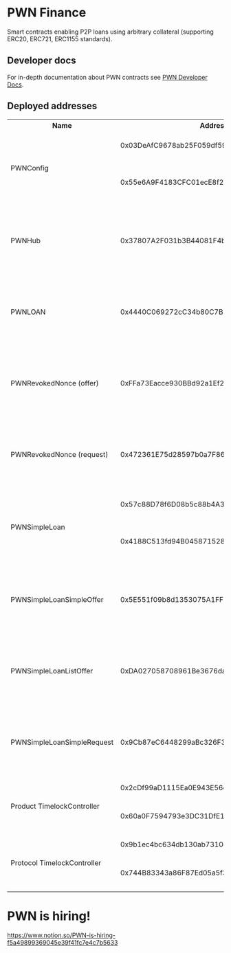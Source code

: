 # PWN Finance
Smart contracts enabling P2P loans using arbitrary collateral (supporting ERC20, ERC721, ERC1155 standards).

## Developer docs
For in-depth documentation about PWN contracts see [PWN Developer Docs](https://dev-docs.pwn.xyz/).

## Deployed addresses
<table>
	<tr><th>Name</th><th>Address</th><th>Chain</th></tr>
    <tr>
        <td rowspan=2>PWNConfig</td>
        <td>0x03DeAfC9678ab25F059df59Be3B20875018e1d46</td><td><a href="https://etherscan.io/address/0x03DeAfC9678ab25F059df59Be3B20875018e1d46">Ethereum</a> <a href="https://polygonscan.com/address/0x03DeAfC9678ab25F059df59Be3B20875018e1d46">Polygon</a> <a href="https://goerli.etherscan.io/address/0x03DeAfC9678ab25F059df59Be3B20875018e1d46">Goerli</a></td>
    </tr>
    <tr>
        <td>0x55e6A9F4183CFC01ecE8f2258FC13b93e1B6c140</td><td><a href="https://optimistic.etherscan.io/address/0x55e6A9F4183CFC01ecE8f2258FC13b93e1B6c140">Optimism</a> <a href="https://basescan.org/address/0x55e6A9F4183CFC01ecE8f2258FC13b93e1B6c140">Base</a> <a href="https://cronoscan.com/address/0x55e6A9F4183CFC01ecE8f2258FC13b93e1B6c140">Cronos</a> <a href="https://explorer.mantle.xyz/address/0x55e6A9F4183CFC01ecE8f2258FC13b93e1B6c140">Mantle</a> <a href="https://sepolia.etherscan.io/address/0x55e6A9F4183CFC01ecE8f2258FC13b93e1B6c140">Sepolia</a></td>
    </tr>
    <tr>
        <td>PWNHub</td><td>0x37807A2F031b3B44081F4b21500E5D70EbaDAdd5</td><td><a href="https://etherscan.io/address/0x37807A2F031b3B44081F4b21500E5D70EbaDAdd5">Ethereum</a> <a href="https://polygonscan.com/address/0x37807A2F031b3B44081F4b21500E5D70EbaDAdd5">Polygon</a> <a href="https://optimistic.etherscan.io/address/0x37807A2F031b3B44081F4b21500E5D70EbaDAdd5">Optimism</a> <a href="https://basescan.org/address/0x37807A2F031b3B44081F4b21500E5D70EbaDAdd5">Base</a> <a href="https://cronoscan.com/address/0x37807A2F031b3B44081F4b21500E5D70EbaDAdd5">Cronos</a> <a href="https://explorer.mantle.xyz/address/0x37807A2F031b3B44081F4b21500E5D70EbaDAdd5">Mantle</a> <a href="https://goerli.etherscan.io/address/0x37807A2F031b3B44081F4b21500E5D70EbaDAdd5">Goerli</a> <a href="https://sepolia.etherscan.io/address/0x37807A2F031b3B44081F4b21500E5D70EbaDAdd5">Sepolia</a></td>
    </tr>
    <tr>
        <td>PWNLOAN</td><td>0x4440C069272cC34b80C7B11bEE657D0349Ba9C23</td><td><a href="https://etherscan.io/address/0x4440C069272cC34b80C7B11bEE657D0349Ba9C23">Ethereum</a> <a href="https://polygonscan.com/address/0x4440C069272cC34b80C7B11bEE657D0349Ba9C23">Polygon</a> <a href="https://optimistic.etherscan.io/address/0x4440C069272cC34b80C7B11bEE657D0349Ba9C23">Optimism</a> <a href="https://basescan.org/address/0x4440C069272cC34b80C7B11bEE657D0349Ba9C23">Base</a> <a href="https://cronoscan.com/address/0x4440C069272cC34b80C7B11bEE657D0349Ba9C23">Cronos</a> <a href="https://explorer.mantle.xyz/address/0x4440C069272cC34b80C7B11bEE657D0349Ba9C23">Mantle</a> <a href="https://goerli.etherscan.io/address/0x4440C069272cC34b80C7B11bEE657D0349Ba9C23">Goerli</a> <a href="https://sepolia.etherscan.io/address/0x4440C069272cC34b80C7B11bEE657D0349Ba9C23">Sepolia</a></td>
    </tr>
    <tr>
        <td>PWNRevokedNonce (offer)</td><td>0xFFa73Eacce930BBd92a1Ef218400cBd1036c437e</td><td><a href="https://etherscan.io/address/0xFFa73Eacce930BBd92a1Ef218400cBd1036c437e">Ethereum</a> <a href="https://polygonscan.com/address/0xFFa73Eacce930BBd92a1Ef218400cBd1036c437e">Polygon</a> <a href="https://optimistic.etherscan.io/address/0xFFa73Eacce930BBd92a1Ef218400cBd1036c437e">Optimism</a> <a href="https://basescan.org/address/0xFFa73Eacce930BBd92a1Ef218400cBd1036c437e">Base</a> <a href="https://cronoscan.com/address/0xFFa73Eacce930BBd92a1Ef218400cBd1036c437e">Cronos</a> <a href="https://explorer.mantle.xyz/address/0xFFa73Eacce930BBd92a1Ef218400cBd1036c437e">Mantle</a> <a href="https://goerli.etherscan.io/address/0xFFa73Eacce930BBd92a1Ef218400cBd1036c437e">Goerli</a> <a href="https://sepolia.etherscan.io/address/0xFFa73Eacce930BBd92a1Ef218400cBd1036c437e">Sepolia</a></td>
    </tr>
    <tr>
        <td>PWNRevokedNonce (request)</td><td>0x472361E75d28597b0a7F86146fbB4a86f173d10D</td><td><a href="https://etherscan.io/address/0x472361E75d28597b0a7F86146fbB4a86f173d10D">Ethereum</a> <a href="https://polygonscan.com/address/0x472361E75d28597b0a7F86146fbB4a86f173d10D">Polygon</a> <a href="https://optimistic.etherscan.io/address/0x472361E75d28597b0a7F86146fbB4a86f173d10D">Optimism</a> <a href="https://basescan.org/address/0x472361E75d28597b0a7F86146fbB4a86f173d10D">Base</a> <a href="https://cronoscan.com/address/0x472361E75d28597b0a7F86146fbB4a86f173d10D">Cronos</a> <a href="https://explorer.mantle.xyz/address/0x472361E75d28597b0a7F86146fbB4a86f173d10D">Mantle</a> <a href="https://goerli.etherscan.io/address/0x472361E75d28597b0a7F86146fbB4a86f173d10D">Goerli</a> <a href="https://sepolia.etherscan.io/address/0x472361E75d28597b0a7F86146fbB4a86f173d10D">Sepolia</a></td>
    </tr>
    <tr>
        <td rowspan=2>PWNSimpleLoan</td>
        <td>0x57c88D78f6D08b5c88b4A3b7BbB0C1AA34c3280A</td><td><a href="https://etherscan.io/address/0x57c88D78f6D08b5c88b4A3b7BbB0C1AA34c3280A">Ethereum</a> <a href="https://polygonscan.com/address/0x57c88D78f6D08b5c88b4A3b7BbB0C1AA34c3280A">Polygon</a> <a href="https://goerli.etherscan.io/address/0x57c88D78f6D08b5c88b4A3b7BbB0C1AA34c3280A">Goerli</a></td>
    </tr>
    <tr>
        <td>0x4188C513fd94B0458715287570c832d9560bc08a</td><td><a href="https://optimistic.etherscan.io/address/0x4188C513fd94B0458715287570c832d9560bc08a">Optimism</a> <a href="https://basescan.org/address/0x4188C513fd94B0458715287570c832d9560bc08a">Base</a> <a href="https://cronoscan.com/address/0x4188C513fd94B0458715287570c832d9560bc08a">Cronos</a> <a href="https://explorer.mantle.xyz/address/0x4188C513fd94B0458715287570c832d9560bc08a">Mantle</a> <a href="https://sepolia.etherscan.io/address/0x4188C513fd94B0458715287570c832d9560bc08a">Sepolia</a></td>
    </tr>
    <tr>
        <td>PWNSimpleLoanSimpleOffer</td><td>0x5E551f09b8d1353075A1FF3B484Ee688aCAc02F6</td><td><a href="https://etherscan.io/address/0x5E551f09b8d1353075A1FF3B484Ee688aCAc02F6">Ethereum</a> <a href="https://polygonscan.com/address/0x5E551f09b8d1353075A1FF3B484Ee688aCAc02F6">Polygon</a> <a href="https://optimistic.etherscan.io/address/0x5E551f09b8d1353075A1FF3B484Ee688aCAc02F6">Optimism</a> <a href="https://basescan.org/address/0x5E551f09b8d1353075A1FF3B484Ee688aCAc02F6">Base</a> <a href="https://cronoscan.com/address/0x5E551f09b8d1353075A1FF3B484Ee688aCAc02F6">Cronos</a> <a href="https://explorer.mantle.xyz/address/0x5E551f09b8d1353075A1FF3B484Ee688aCAc02F6">Mantle</a> <a href="https://goerli.etherscan.io/address/0x5E551f09b8d1353075A1FF3B484Ee688aCAc02F6">Goerli</a> <a href="https://sepolia.etherscan.io/address/0x5E551f09b8d1353075A1FF3B484Ee688aCAc02F6">Sepolia</a></td>
    </tr>
    <tr>
        <td>PWNSimpleLoanListOffer</td><td>0xDA027058708961Be3676daEB68Fde1758B210065</td><td><a href="https://etherscan.io/address/0xDA027058708961Be3676daEB68Fde1758B210065">Ethereum</a> <a href="https://polygonscan.com/address/0xDA027058708961Be3676daEB68Fde1758B210065">Polygon</a> <a href="https://optimistic.etherscan.io/address/0xDA027058708961Be3676daEB68Fde1758B210065">Optimism</a> <a href="https://basescan.org/address/0xDA027058708961Be3676daEB68Fde1758B210065">Base</a> <a href="https://cronoscan.com/address/0xDA027058708961Be3676daEB68Fde1758B210065">Cronos</a> <a href="https://explorer.mantle.xyz/address/0xDA027058708961Be3676daEB68Fde1758B210065">Mantle</a> <a href="https://goerli.etherscan.io/address/0xDA027058708961Be3676daEB68Fde1758B210065">Goerli</a> <a href="https://sepolia.etherscan.io/address/0xDA027058708961Be3676daEB68Fde1758B210065">Sepolia</a></td>
    </tr>
    <tr>
        <td>PWNSimpleLoanSimpleRequest</td><td>0x9Cb87eC6448299aBc326F32d60E191Ef32Ab225D</td><td><a href="https://etherscan.io/address/0x9Cb87eC6448299aBc326F32d60E191Ef32Ab225D">Ethereum</a> <a href="https://polygonscan.com/address/0x9Cb87eC6448299aBc326F32d60E191Ef32Ab225D">Polygon</a> <a href="https://optimistic.etherscan.io/address/0x9Cb87eC6448299aBc326F32d60E191Ef32Ab225D">Optimism</a> <a href="https://basescan.org/address/0x9Cb87eC6448299aBc326F32d60E191Ef32Ab225D">Base</a> <a href="https://cronoscan.com/address/0x9Cb87eC6448299aBc326F32d60E191Ef32Ab225D">Cronos</a> <a href="https://explorer.mantle.xyz/address/0x9Cb87eC6448299aBc326F32d60E191Ef32Ab225D">Mantle</a> <a href="https://goerli.etherscan.io/address/0x9Cb87eC6448299aBc326F32d60E191Ef32Ab225D">Goerli</a> <a href="https://sepolia.etherscan.io/address/0x9Cb87eC6448299aBc326F32d60E191Ef32Ab225D">Sepolia</a></td>
    </tr>
    <tr>
        <td rowspan=2>Product TimelockController</td>
        <td>0x2cDf99aD1115Ea0E943E56dd26459E3e57788C12</td><td><a href="https://etherscan.io/address/0x2cDf99aD1115Ea0E943E56dd26459E3e57788C12">Ethereum</a> <a href="https://polygonscan.com/address/0x2cDf99aD1115Ea0E943E56dd26459E3e57788C12">Polygon</a></td>
    </tr>
    <tr>
        <td>0x60a0F7594793e3DC31DfE1cC930dF65B54e95B39</td><td><a href="https://optimistic.etherscan.io/address/0x60a0F7594793e3DC31DfE1cC930dF65B54e95B39">Optimism</a> <a href="https://basescan.org/address/0x60a0F7594793e3DC31DfE1cC930dF65B54e95B39">Base</a> <a href="https://cronoscan.com/address/0x60a0F7594793e3DC31DfE1cC930dF65B54e95B39">Cronos</a> <a href="https://explorer.mantle.xyz/address/0x60a0F7594793e3DC31DfE1cC930dF65B54e95B39">Mantle</a> </td>
    </tr>
    <tr>
        <td rowspan=2>Protocol TimelockController</td>
        <td>0x9b1ec4bc634db130ab7310d4e585338888030623</td><td><a href="https://etherscan.io/address/0x9b1ec4bc634db130ab7310d4e585338888030623">Ethereum</a> <a href="https://polygonscan.com/address/0x9b1ec4bc634db130ab7310d4e585338888030623">Polygon</a></td>
    </tr>
    <tr>
        <td>0x744B83343a86F87Ed05a5f3A92939D6d81520F27</td><td><a href="https://optimistic.etherscan.io/address/0x744B83343a86F87Ed05a5f3A92939D6d81520F27">Optimism</a> <a href="https://basescan.org/address/0x744B83343a86F87Ed05a5f3A92939D6d81520F27">Base</a> <a href="https://cronoscan.com/address/0x744B83343a86F87Ed05a5f3A92939D6d81520F27">Cronos</a> <a href="https://explorer.mantle.xyz/address/0x744B83343a86F87Ed05a5f3A92939D6d81520F27">Mantle</a></td>
    </tr>
</table>

# PWN is hiring!
https://www.notion.so/PWN-is-hiring-f5a49899369045e39f41fc7e4c7b5633
